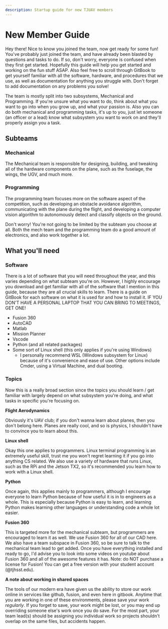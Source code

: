 ```yaml
---
description: Startup guide for new TJUAV members
---
```


# New Member Guide

Hey there! Nice to know you joined the team, now get ready for some fun! You've probably just joined the team, and have already been blasted by questions and tasks to do. If so, don't worry, everyone is confused when they first get started. Hopefully this guide will help you get started and working on the fun stuff ASAP. Also feel free to scroll through GitBook to get yourself familiar with all the software, hardware, and procedures that we use, as well as documentation for anything you struggle with. Don't forget to add documentation on any problems you solve!

The team is mostly split into two subsystems, Mechanical and Programming. If you're unsure what you want to do, think about what you want to go into when you grow up, and what your passion is. Also you can do both mechanical and programming tasks, it's up to you, just let someone \(an officer or a lead\) know what subsystem you want to work on and they'll properly assign you a task.

## Subteams

### Mechanical

The Mechanical team is responsible for designing, building, and tweaking all of the hardware components on the plane, such as the fuselage, the wings, the UGV, and much more.

### Programming

The programming team focuses more on the software aspect of the competition, such as developing an obstacle avoidance algorithm, communicating with the plane during the flight, and developing a computer vision algorithm to autonomously detect and classify objects on the ground.

Don't worry! You're not going to be limited by the subteam you choose at all. Both the mech team and the programming team do a good amount of electronics, and also work together a lot.

## What you'll need

### Software

There is a lot of software that you will need throughout the year, and this varies depending on what subteam you're on. However, I highly encourage you download and get familiar with all of the software that I mention in this guide, because they are all crucial skills to learn. There is a guide on GitBook for each software on what it is used for and how to install it. IF YOU DON'T HAVE A PERSONAL LAPTOP THAT YOU CAN BRING TO MEETINGS, GET ONE!

* Fusion 360
* AutoCAD
* Matlab
* Mission Planner
* Vscode
* Python \(and all related packages\)
* Some sort of Linux shell \(this only applies if you're using Windows\)
  * I personally recommend WSL \(Windows subsystem for Linux\) because of it's convenience and ease of use. Other options include Cmder, using a Virtual Machine, and dual booting.

### Topics

Now this is a really broad section since the topics you should learn / get familiar with largely depend on what subsystem you're doing, and what tasks in specific you're focusing on.

**Flight Aerodynamics**

Obviously it's UAV club; if you don't wanna learn about planes, then you don't belong here. Planes are really cool, and so is physics, I shouldn't have to convince you to learn about this.

**Linux shell**

Okay this one applies to programmers. Linux terminal programming is an extremely useful skill, trust me you won't regret learning it if you go into anything CS related. We also use a variety of hardware that runs Linux, such as the RPi and the Jetson TX2, so it's recommended you learn how to work with a Linux shell.

**Python**

Once again, this applies mainly to programmers, although I encourage everyone to learn Python because of how useful it is in to engineers as a whole. This is especially because Python is easy to learn, and learning Python makes learning other languages or understanding code a whole lot easier.

**Fusion 360**

This is targeted more for the mechanical subteam, but programmers are encouraged to learn it as well. We use Fusion 360 for all of our CAD here. We also have a team subspace in Fusion 360, so be sure to talk to the mechanical team lead to get added. Once you have everything installed and ready to go, I'd advise you to look into some videos on youtube about Fusion 360 and all of the awesome features it has. Note: do NOT purchase a license for Fusion! You can get a free version with your student account \(@tjhsst.edu\). 

**A note about working in shared spaces**

The tools of our modern era have given us the ability to store our work online in services like github, fusion, and even here in gitbook. Anytime that you are working in one of these environments, please save your work _regularly_. If you forget to save, your work might be lost, or you may end up overriding someone else's work once you do save. For the most part, your team lead\(s\) should be assigning you individual work so projects shouldn't overlap on the same files, but accidents happen. 



